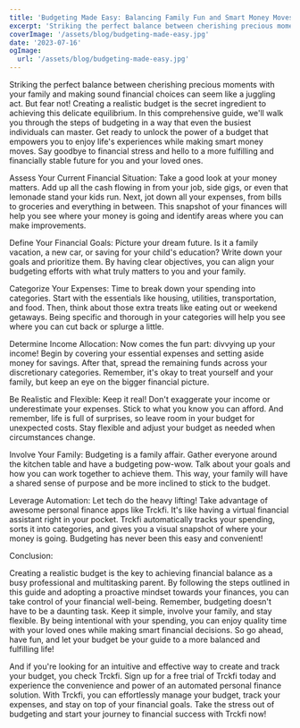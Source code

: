 ```yaml
---
title: 'Budgeting Made Easy: Balancing Family Fun and Smart Money Moves'
excerpt: 'Striking the perfect balance between cherishing precious moments with your family and making sound financial choices can seem like a juggling act. But fear not! Creating a realistic budget is the secret ingredient to achieving this delicate equilibrium.'
coverImage: '/assets/blog/budgeting-made-easy.jpg'
date: '2023-07-16'
ogImage:
  url: '/assets/blog/budgeting-made-easy.jpg'
---
```


Striking the perfect balance between cherishing precious moments with your family and making sound financial choices can seem like a juggling act. But fear not! Creating a realistic budget is the secret ingredient to achieving this delicate equilibrium. In this comprehensive guide, we'll walk you through the steps of budgeting in a way that even the busiest individuals can master. Get ready to unlock the power of a budget that empowers you to enjoy life's experiences while making smart money moves. Say goodbye to financial stress and hello to a more fulfilling and financially stable future for you and your loved ones.

Assess Your Current Financial Situation: Take a good look at your money matters. Add up all the cash flowing in from your job, side gigs, or even that lemonade stand your kids run. Next, jot down all your expenses, from bills to groceries and everything in between. This snapshot of your finances will help you see where your money is going and identify areas where you can make improvements.

Define Your Financial Goals: Picture your dream future. Is it a family vacation, a new car, or saving for your child's education? Write down your goals and prioritize them. By having clear objectives, you can align your budgeting efforts with what truly matters to you and your family.

Categorize Your Expenses: Time to break down your spending into categories. Start with the essentials like housing, utilities, transportation, and food. Then, think about those extra treats like eating out or weekend getaways. Being specific and thorough in your categories will help you see where you can cut back or splurge a little.

Determine Income Allocation: Now comes the fun part: divvying up your income! Begin by covering your essential expenses and setting aside money for savings. After that, spread the remaining funds across your discretionary categories. Remember, it's okay to treat yourself and your family, but keep an eye on the bigger financial picture.

Be Realistic and Flexible: Keep it real! Don't exaggerate your income or underestimate your expenses. Stick to what you know you can afford. And remember, life is full of surprises, so leave room in your budget for unexpected costs. Stay flexible and adjust your budget as needed when circumstances change.

Involve Your Family: Budgeting is a family affair. Gather everyone around the kitchen table and have a budgeting pow-wow. Talk about your goals and how you can work together to achieve them. This way, your family will have a shared sense of purpose and be more inclined to stick to the budget.

Leverage Automation: Let tech do the heavy lifting! Take advantage of awesome personal finance apps like Trckfi. It's like having a virtual financial assistant right in your pocket. Trckfi automatically tracks your spending, sorts it into categories, and gives you a visual snapshot of where your money is going. Budgeting has never been this easy and convenient!

Conclusion:

Creating a realistic budget is the key to achieving financial balance as a busy professional and multitasking parent. By following the steps outlined in this guide and adopting a proactive mindset towards your finances, you can take control of your financial well-being. Remember, budgeting doesn't have to be a daunting task. Keep it simple, involve your family, and stay flexible. By being intentional with your spending, you can enjoy quality time with your loved ones while making smart financial decisions. So go ahead, have fun, and let your budget be your guide to a more balanced and fulfilling life!

And if you're looking for an intuitive and effective way to create and track your budget, you check Trckfi. Sign up for a free trial of Trckfi today and experience the convenience and power of an automated personal finance solution. With Trckfi, you can effortlessly manage your budget, track your expenses, and stay on top of your financial goals. Take the stress out of budgeting and start your journey to financial success with Trckfi now!
